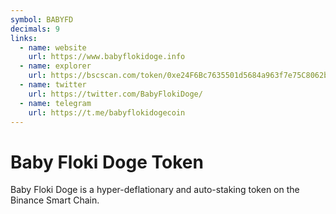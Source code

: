 ```yaml
---
symbol: BABYFD
decimals: 9
links:
  - name: website
    url: https://www.babyflokidoge.info
  - name: explorer
    url: https://bscscan.com/token/0xe24F6Bc7635501d5684a963f7e75C8062b9c0eA4
  - name: twitter
    url: https://twitter.com/BabyFlokiDoge/
  - name: telegram
    url: https://t.me/babyflokidogecoin
---
```


# Baby Floki Doge Token

Baby Floki Doge is a hyper-deflationary and auto-staking token on the Binance Smart Chain.
